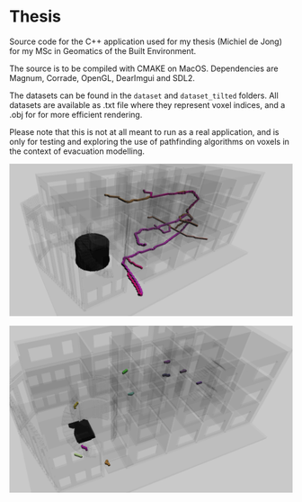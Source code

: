 # Thesis 
Source code for the C++ application used for my thesis (Michiel de Jong) for my MSc in Geomatics of the Built Environment. 

The source is to be compiled with CMAKE on MacOS. Dependencies are Magnum, Corrade, OpenGL, DearImgui and SDL2. 

The datasets can be found in the `dataset` and ```dataset_tilted``` folders. All datasets are available as .txt file where they represent voxel indices, and a .obj for for more efficient rendering. 

Please note that this is not at all meant to run as a real application, and is only for testing and exploring the use of pathfinding algorithms on voxels in the context of evacuation modelling.

![A* algorithm](figs/a_star_grid_new_2.png)

![New incremental A* algorithm](figs/lpa_new_1.png)
